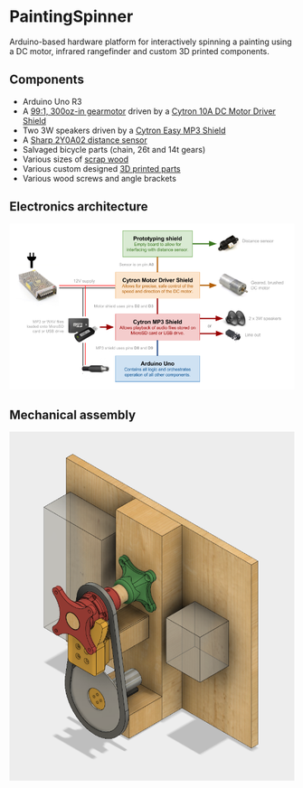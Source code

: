 # PaintingSpinner
Arduino-based hardware platform for interactively spinning a painting using a DC motor, infrared rangefinder and custom 3D printed components.

## Components

- Arduino Uno R3
- A [99:1, 300oz-in gearmotor](https://www.pololu.com/product/3207) driven by a [Cytron 10A DC Motor Driver Shield](http://www.robotshop.com/en/10a-dc-motor-driver-arduino-shield.html)
- Two 3W speakers driven by a [Cytron Easy MP3 Shield](http://www.robotshop.com/en/cytron-easy-mp3-shield.html)
- A [Sharp 2Y0A02 distance sensor](https://www.sparkfun.com/products/8958)
- Salvaged bicycle parts (chain, 26t and 14t gears)
- Various sizes of [scrap wood](https://github.com/jasonwebb/PaintingSpinner/blob/master/BOMs/Wood%20cutlist.csv)
- Various custom designed [3D printed parts](https://github.com/jasonwebb/PaintingSpinner/tree/master/CAD)
- Various wood screws and angle brackets

## Electronics architecture
![Architecture](docs/architecture.png)

## Mechanical assembly

![Assembly](docs/assembly-iso.png)
